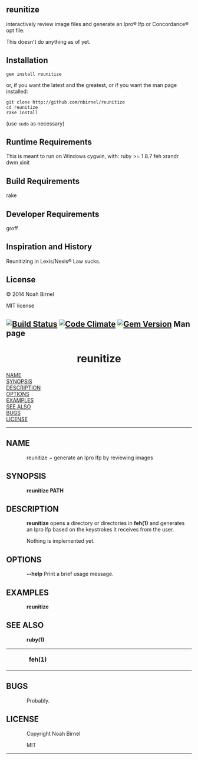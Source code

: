 reunitize
---------
interactively review image files
and generate an Ipro® lfp or Concordance® opt file.

This doesn't do anything as of yet.

Installation
---------
`gem install reunitize`

or, if you want the latest and the greatest, 
or if you want the man page installed:

    git clone http://github.com/nbirnel/reunitize
    cd reunitize
    rake install

(use `sudo` as necessary)

Runtime Requirements
---------
This is meant to run on Windows
cygwin, with:
ruby >= 1.8.7
feh
xrandr
dwm 
xinit

Build Requirements
---------
rake

Developer Requirements
---------
groff

Inspiration and History
---------
Reunitizing in Lexis/Nexis® Law sucks.

License
---------
© 2014 Noah Birnel

MIT license

[![Build Status](https://travis-ci.org/nbirnel/reunitize.png?branch=master)](https://travis-ci.org/nbirnel/reunitize)
[![Code Climate](https://codeclimate.com/github/nbirnel/reunitize.png)](https://codeclimate.com/github/nbirnel/reunitize)
[![Gem Version](https://badge.fury.io/rb/reunitize.png)](https://badge.fury.io/rb/reunitize)
Man page
---------
<html>
<head>
<meta name="generator" content="groff -Thtml, see www.gnu.org">
<meta http-equiv="Content-Type" content="text/html; charset=US-ASCII">
<meta name="Content-Style" content="text/css">
<title>reunitize</title>

</head>
<body>

<h1 align="center">reunitize</h1>

<a href="#NAME">NAME</a><br>
<a href="#SYNOPSIS">SYNOPSIS</a><br>
<a href="#DESCRIPTION">DESCRIPTION</a><br>
<a href="#OPTIONS">OPTIONS</a><br>
<a href="#EXAMPLES">EXAMPLES</a><br>
<a href="#SEE ALSO">SEE ALSO</a><br>
<a href="#BUGS">BUGS</a><br>
<a href="#LICENSE">LICENSE</a><br>

<hr>


<h2>NAME
<a name="NAME"></a>
</h2>


<p style="margin-left:11%; margin-top: 1em">reunitize
&minus; generate an Ipro lfp by reviewing images</p>

<h2>SYNOPSIS
<a name="SYNOPSIS"></a>
</h2>


<p style="margin-left:11%; margin-top: 1em"><b>reunitize
PATH</b></p>

<h2>DESCRIPTION
<a name="DESCRIPTION"></a>
</h2>



<p style="margin-left:11%; margin-top: 1em"><b>reunitize</b>
opens a directory or directories in <b>feh(1)</b> and
generates an Ipro lfp based on the keystrokes it receives
from the user.</p>

<p style="margin-left:11%; margin-top: 1em">Nothing is
implemented yet.</p>

<h2>OPTIONS
<a name="OPTIONS"></a>
</h2>


<p style="margin-left:11%; margin-top: 1em"><b>--help</b>
Print a brief usage message.</p>

<h2>EXAMPLES
<a name="EXAMPLES"></a>
</h2>



<p style="margin-left:11%; margin-top: 1em"><b>reunitize</b></p>

<h2>SEE ALSO
<a name="SEE ALSO"></a>
</h2>



<p style="margin-left:11%; margin-top: 1em"><b>ruby(1)</b></p>

<table width="100%" border="0" rules="none" frame="void"
       cellspacing="0" cellpadding="0">
<tr valign="top" align="left">
<td width="11%"></td>
<td width="9%">


<p><b>feh(1)</b></p></td>
<td width="80%">
</td></tr>
</table>

<h2>BUGS
<a name="BUGS"></a>
</h2>


<p style="margin-left:11%;">Probably.</p>

<h2>LICENSE
<a name="LICENSE"></a>
</h2>


<p style="margin-left:11%; margin-top: 1em">Copyright Noah
Birnel</p>
 
<p style="margin-left:11%; margin-top: 1em">MIT</p>
<hr>
</body>
</html>
